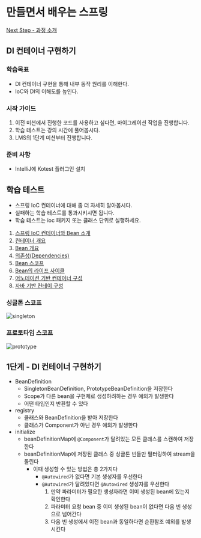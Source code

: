 # 만들면서 배우는 스프링
[Next Step - 과정 소개](https://edu.nextstep.camp/c/4YUvqn9V)

## DI 컨테이너 구현하기

### 학습목표
- DI 컨테이너 구현을 통해 내부 동작 원리를 이해한다.
- IoC와 DI의 이해도를 높인다.

### 시작 가이드
1. 이전 미션에서 진행한 코드를 사용하고 싶다면, 마이그레이션 작업을 진행합니다.
2. 학습 테스트는 강의 시간에 풀어봅시다.
3. LMS의 1단계 미션부터 진행합니다.

### 준비 사항
- IntelliJ에 Kotest 플러그인 설치

## 학습 테스트
- 스프링 IoC 컨테이너에 대해 좀 더 자세히 알아봅시다.
- 실패하는 학습 테스트를 통과시키시면 됩니다.
- 학습 테스트는 ioc 패키지 또는 클래스 단위로 실행하세요.

1. [스프링 IoC 컨테이너와 Bean 소개](src/test/kotlin/ioc/Introduction.kt)
2. [컨테이너 개요](src/test/kotlin/ioc/Container.kt)
3. [Bean 개요](src/test/kotlin/ioc/Bean.kt)
4. [의존성(Dependencies)](src/test/kotlin/ioc/Dependencies.kt)
5. [Bean 스코프](src/test/kotlin/ioc/BeanScopes.kt)
6. [Bean의 라이프 사이클](src/test/kotlin/ioc/Lifecycle.kt)
7. [어노테이션 기반 컨테이너 구성](src/test/kotlin/ioc/AnnotationBasedConfiguration.kt)
8. [자바 기반 컨테이 구성](src/test/kotlin/ioc/JavaBasedConfiguration.kt)

### 싱글톤 스코프
<img src="docs/images/singleton.png" alt="singleton">

### 프로토타입 스코프
<img src="docs/images/prototype.png" alt="prototype">

## 1단계 - DI 컨테이너 구현하기
- BeanDefinition
  - SingletonBeanDefinition, PrototypeBeanDefinition을 저장한다
  - Scope가 다른 bean을 구현체로 생성하려하는 경우 예외가 발생한다
  - 어떤 타입인지 반환할 수 있다
- registry
  - 클래스와 BeanDefinition을 받아 저장한다
  - 클래스가 Component가 아닌 경우 예외가 발생한다
- initialize
  - beanDefinitionMap에 `@Component`가 달려있는 모든 클래스를 스캔하여 저장한다
  - beanDefinitionMap에 저장된 클래스 중 싱글톤 빈들만 필터링하여 stream을 돌린다
    - 이때 생성할 수 있는 방법은 총 2가지다
      - `@Autowired`가 없다면 기본 생성자를 우선한다
      - `@Autowired`가 달려있다면 `@Autowired` 생성자를 우선한다
        1. 만약 파라미터가 필요한 생성자라면 이미 생성된 bean에 있는지 확인한다
        2. 파라미터 요청 bean 중 이미 생성된 bean이 없다면 다음 빈 생성으로 넘어간다
        3. 다음 빈 생성에서 이전 bean과 동일하다면 순환참조 예외를 발생시킨다
